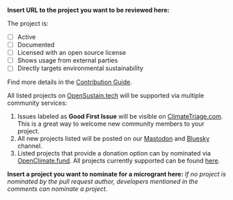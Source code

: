 **Insert URL to the project you want to be reviewed here:** 

The project is:

- [ ] Active
- [ ] Documented
- [ ] Licensed with an open source license
- [ ] Shows usage from external parties
- [ ] Directly targets environmental sustainability

Find more details in the [Contribution Guide](https://opensustain.tech/contributing/).

All listed projects on [OpenSustain.tech](https://opensustain.tech/) will be supported via multiple community services:

1. Issues labeled as **Good First Issue** will be visible on [ClimateTriage.com](https://climatetriage.com/). This is a great way to welcome new community members to your project.
2. All new projects listed will be posted on our [Mastodon](https://mastodon.social/@opensustaintech) and [Bluesky](https://bsky.app/profile/opensustaintech.bsky.social) channel. 
3. Listed projects that provide a donation option can by nominated via [OpenClimate.fund](https://openclimate.fund/). All projects currently supported can be found [here](https://opensustain.tech/spreadsheet/).

**Insert a project you want to nominate for a microgrant here:**  _If no project is nominated by the pull request author, developers mentioned in the comments can nominate a project._
